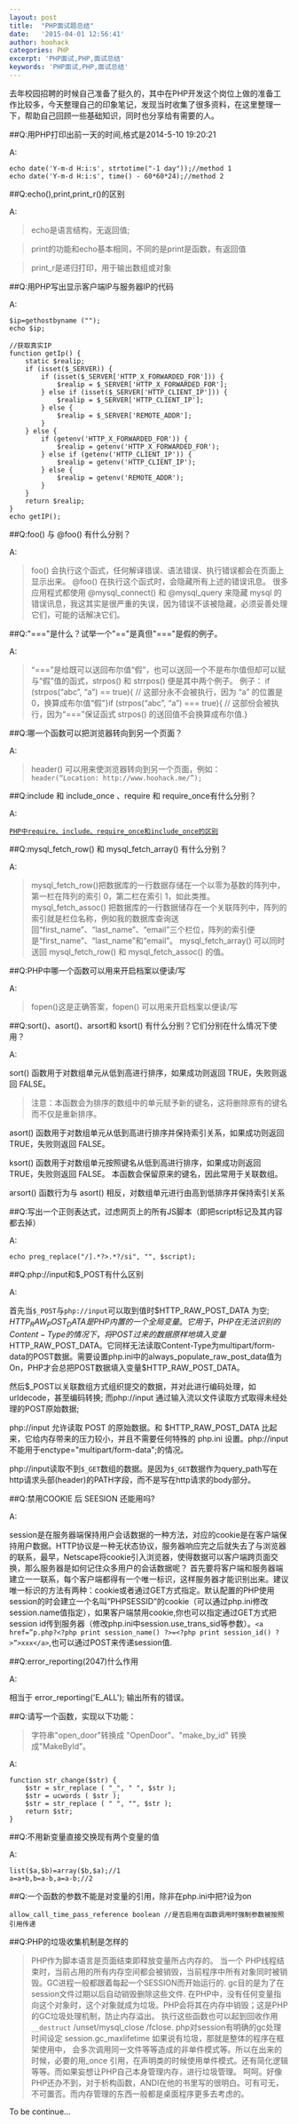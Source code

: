 ```yaml
---
layout: post
title:  "PHP面试题总结"
date:   '2015-04-01 12:56:41'
author: hoohack
categories: PHP
excerpt: 'PHP面试,PHP,面试总结'
keywords: 'PHP面试,PHP,面试总结'
---
```


去年校园招聘的时候自己准备了挺久的，其中在PHP开发这个岗位上做的准备工作比较多，今天整理自己的印象笔记，发现当时收集了很多资料，在这里整理一下，帮助自己回顾一些基础知识，同时也分享给有需要的人。

##Q:用PHP打印出前一天的时间,格式是2014-5-10 19:20:21

A:

    echo date('Y-m-d H:i:s', strtotime("-1 day"));//method 1
    echo date('Y-m-d H:i:s', time() - 60*60*24);//method 2

<!--more-->

##Q:echo(),print,print_r()的区别

A:

>echo是语言结构，无返回值;

>print的功能和echo基本相同，不同的是print是函数，有返回值

>print_r是递归打印，用于输出数组或对象

##Q:用PHP写出显示客户端IP与服务器IP的代码

A:

    $ip=gethostbyname ("");
    echo $ip;

    //获取真实IP
    function getIp() {
        static $realip;
        if (isset($_SERVER)) {
            if (isset($_SERVER['HTTP_X_FORWARDED_FOR'])) {
                $realip = $_SERVER['HTTP_X_FORWARDED_FOR'];
            } else if (isset($_SERVER['HTTP_CLIENT_IP'])) {
                $realip = $_SERVER['HTTP_CLIENT_IP'];
            } else {
                $realip = $_SERVER['REMOTE_ADDR'];
            }
        } else {
            if (getenv('HTTP_X_FORWARDED_FOR')) {
                $realip = getenv('HTTP_X_FORWARDED_FOR');
            } else if (getenv('HTTP_CLIENT_IP')) {
                $realip = getenv('HTTP_CLIENT_IP');
            } else {
                $realip = getenv('REMOTE_ADDR');
            }
        }
        return $realip;
    }
    echo getIP();

##Q:foo() 与 @foo() 有什么分别？

A:

>foo() 会执行这个函式，任何解译错误、语法错误、执行错误都会在页面上显示出来。
@foo() 在执行这个函式时，会隐藏所有上述的错误讯息。
很多应用程式都使用 @mysql_connect() 和 @mysql_query 来隐藏 mysql 的错误讯息，我这其实是很严重的失误，因为错误不该被隐藏，必须妥善处理它们，可能的话解决它们。

##Q:"==="是什么？试举一个"=="是真但"==="是假的例子。

A:

>“===”是给既可以送回布尔值“假”，也可以送回一个不是布尔值但却可以赋与“假”值的函式，strpos() 和 strrpos() 便是其中两个例子。
例子：
if (strpos(“abc”, “a”) == true){ // 这部分永不会被执行，因为 “a” 的位置是 0，换算成布尔值“假”}if (strpos(“abc”, “a”) === true){ // 这部份会被执行，因为“===”保证函式 strpos() 的送回值不会换算成布尔值.}

##Q:哪一个函数可以把浏览器转向到另一个页面？

A:

>header() 可以用来使浏览器转向到另一个页面，例如：
`header(“Location: http://www.hoohack.me/”);`

##Q:include 和 include_once 、require 和 require_once有什么分别？

A:

[`PHP中require、include、require_once和include_once的区别`](http://www.hoohack.me/2015/01/10/php-require-include-require_once-include_once/)

##Q:mysql_fetch_row() 和 mysql_fetch_array() 有什么分别？

A:

>mysql_fetch_row()把数据库的一行数据存储在一个以零为基数的阵列中，第一栏在阵列的索引 0，第二栏在索引 1，如此类推。
mysql_fetch_assoc() 把数据库的一行数据储存在一个关联阵列中，阵列的索引就是栏位名称，例如我的数据库查询送回“first_name”、“last_name”、“email”三个栏位，阵列的索引便是“first_name”、“last_name”和“email”。
mysql_fetch_array() 可以同时送回 mysql_fetch_row() 和 mysql_fetch_assoc() 的值。

##Q:PHP中哪一个函数可以用来开启档案以便读/写

A:

>fopen()这是正确答案，fopen() 可以用来开启档案以便读/写

##Q:sort()、asort()、arsort和 ksort() 有什么分别？它们分别在什么情况下使用？

A:

sort() 函数用于对数组单元从低到高进行排序，如果成功则返回 TRUE，失败则返回 FALSE。

>注意：本函数会为排序的数组中的单元赋予新的键名，这将删除原有的键名而不仅是重新排序。

asort() 函数用于对数组单元从低到高进行排序并保持索引关系，如果成功则返回 TRUE，失败则返回 FALSE。

ksort() 函数用于对数组单元按照键名从低到高进行排序，如果成功则返回 TRUE，失败则返回 FALSE。
本函数会保留原来的键名，因此常用于关联数组。

arsort() 函数行为与 asort() 相反，对数组单元进行由高到低排序并保持索引关系

##Q:写出一个正则表达式，过虑网页上的所有JS脚本（即把script标记及其内容都去掉）

A:

    echo preg_replace("/].*?>.*?/si", "", $script);

##Q:php://input和$_POST有什么区别

A:

首先当`$_POST`与`php://input`可以取到值时$HTTP_RAW_POST_DATA 为空;
$HTTP_RAW_POST_DATA是PHP内置的一个全局变量。它用于，PHP在无法识别的Content-Type的情况下，将POST过来的数据原样地填入变量$HTTP_RAW_POST_DATA。它同样无法读取Content-Type为multipart/form-data的POST数据。需要设置php.ini中的always_populate_raw_post_data值为On，PHP才会总把POST数据填入变量$HTTP_RAW_POST_DATA。

然后$_POST以关联数组方式组织提交的数据，并对此进行编码处理，如urldecode，甚至编码转换;
而php://input 通过输入流以文件读取方式取得未经处理的POST原始数据;

php://input 允许读取 POST 的原始数据。和 $HTTP_RAW_POST_DATA 比起来，它给内存带来的压力较小，并且不需要任何特殊的 php.ini 设置。php://input 不能用于enctype="multipart/form-data";的情况。

php://input读取不到`$_GET`数组的数据。是因为`$_GET`数据作为query_path写在http请求头部(header)的PATH字段，而不是写在http请求的body部分。

##Q:禁用COOKIE 后 SEESION 还能用吗?

A:

session是在服务器端保持用户会话数据的一种方法，对应的cookie是在客户端保持用户数据。HTTP协议是一种无状态协议，服务器响应完之后就失去了与浏览器的联系，最早，Netscape将cookie引入浏览器，使得数据可以客户端跨页面交换，那么服务器是如何记住众多用户的会话数据呢？
首先要将客户端和服务器端建立一一联系，每个客户端都得有一个唯一标识，这样服务器才能识别出来。建议唯一标识的方法有两种：cookie或者通过GET方式指定。默认配置的PHP使用session的时会建立一个名叫”PHPSESSID”的cookie（可以通过php.ini修改session.name值指定），如果客户端禁用cookie,你也可以指定通过GET方式把session id传到服务器（修改php.ini中session.use_trans_sid等参数）。`<a href=”p.php?<?php print session_name() ?>=<?php print session_id() ?>”>xxx</a>`,也可以通过POST来传递session值.

##Q:error_reporting(2047)什么作用

A:

相当于 error_reporting('E_ALL'); 输出所有的错误。

##Q:请写一个函数，实现以下功能：

>字符串"open_door"转换成 "OpenDoor"、"make_by_id" 转换成"MakeById"。

A:

    function str_change($str) {
        $str = str_replace ( "_", " ", $str );
        $str = ucwords ( $str );
        $str = str_replace ( " ", "", $str );
        return $str;
    }

##Q:不用新变量直接交换现有两个变量的值

A:

    list($a,$b)=array($b,$a);//1
    a=a+b,b=a-b,a=a-b;//2
    
##Q:一个函数的参数不能是对变量的引用，除非在php.ini中把?设为on 

    allow_call_time_pass_reference boolean //是否启用在函数调用时强制参数被按照引用传递
    
##Q:PHP的垃圾收集机制是怎样的
>PHP作为脚本语言是页面结束即释放变量所占内存的。 当一个 PHP线程结束时，当前占用的所有内存空间都会被销毁，当前程序中所有对象同时被销毁。GC进程一般都跟着每起一个SESSION而开始运行的.
gc目的是为了在session文件过期以后自动销毁删除这些文件. 在PHP中，没有任何变量指向这个对象时，这个对象就成为垃圾。PHP会将其在内存中销毁；这是PHP 的GC垃圾处理机制，防止内存溢出。 
执行这些函数也可以起到回收作用 `__destruct` /unset/mysql_close /fclose. php对session有明确的gc处理时间设定 session.gc_maxlifetime 如果说有垃圾，那就是整体的程序在框架使用中，
会多次调用同一文件等等造成的非单件模式等。所以在出来的时候，必要的用_once 引用，在声明类的时候使用单件模式。还有简化逻辑等等。而如果妄想让PHP自己本身管理内存，进行垃圾管理。
呵呵。好像PHP还办不到，对于析构函数，ANDI在他的书里写的很明白。可有可无，不可置否。而内存管理的东西一般都是桌面程序更多去考虑的。



To be continue...
